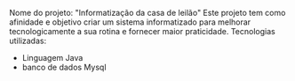 Nome do projeto: "Informatização da casa de leilão"
Este projeto tem como afinidade e objetivo criar um sistema informatizado para melhorar tecnologicamente a sua rotina e fornecer maior praticidade. 
Tecnologias utilizadas:
- Linguagem Java
- banco de dados Mysql 
